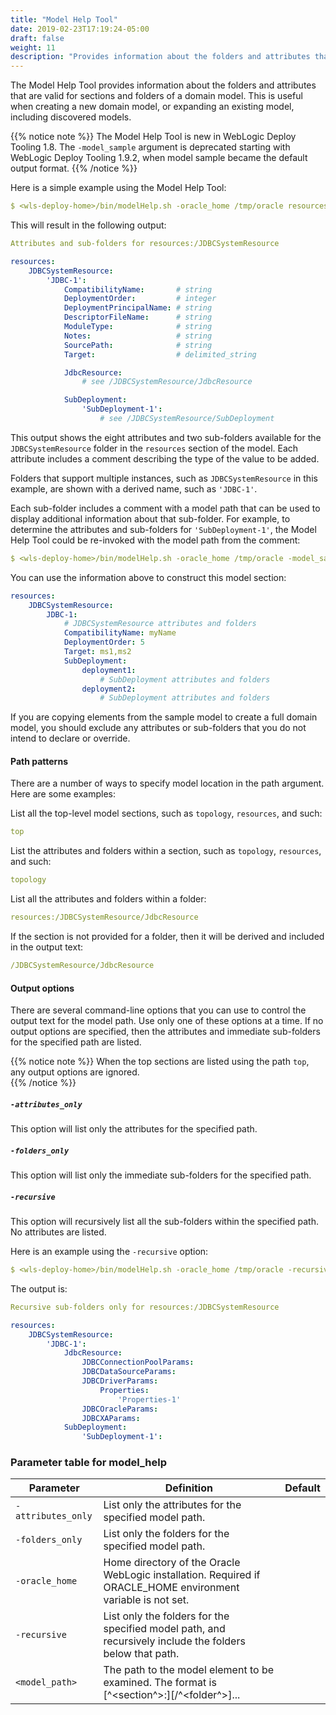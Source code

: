 ```yaml
---
title: "Model Help Tool"
date: 2019-02-23T17:19:24-05:00
draft: false
weight: 11
description: "Provides information about the folders and attributes that are valid for sections and folders of a domain model."
---
```



The Model Help Tool provides information about the folders and attributes that are valid for sections and folders of a domain model. This is useful when creating a new domain model, or expanding an existing model, including discovered models.

{{% notice note %}} The Model Help Tool is new in WebLogic Deploy Tooling 1.8.
The `-model_sample` argument is deprecated starting with WebLogic Deploy Tooling 1.9.2, when model sample became the default output format.
{{% /notice %}}

Here is a simple example using the Model Help Tool:
```yaml
$ <wls-deploy-home>/bin/modelHelp.sh -oracle_home /tmp/oracle resources:/JDBCSystemResource
```
This will result in the following output:
```yaml
Attributes and sub-folders for resources:/JDBCSystemResource

resources:
    JDBCSystemResource:
        'JDBC-1':
            CompatibilityName:       # string
            DeploymentOrder:         # integer
            DeploymentPrincipalName: # string
            DescriptorFileName:      # string
            ModuleType:              # string
            Notes:                   # string
            SourcePath:              # string
            Target:                  # delimited_string

            JdbcResource:
                # see /JDBCSystemResource/JdbcResource

            SubDeployment:
                'SubDeployment-1':
                    # see /JDBCSystemResource/SubDeployment
```
This output shows the eight attributes and two sub-folders available for the `JDBCSystemResource` folder in the `resources` section of the model. Each attribute includes a comment describing the type of the value to be added.

Folders that support multiple instances, such as `JDBCSystemResource` in this example, are shown with a derived name, such as `'JDBC-1'`.

Each sub-folder includes a comment with a model path that can be used to display additional information about that sub-folder. For example, to determine the attributes and sub-folders for `'SubDeployment-1'`, the Model Help Tool could be re-invoked with the model path from the comment:
```yaml
$ <wls-deploy-home>/bin/modelHelp.sh -oracle_home /tmp/oracle -model_sample /JDBCSystemResource/SubDeployment
```
You can use the information above to construct this model section:
```yaml
resources:
    JDBCSystemResource:
        JDBC-1:
            # JDBCSystemResource attributes and folders
            CompatibilityName: myName
            DeploymentOrder: 5
            Target: ms1,ms2
            SubDeployment:
                deployment1:
                    # SubDeployment attributes and folders
                deployment2:
                    # SubDeployment attributes and folders
```
If you are copying elements from the sample model to create a full domain model, you should exclude any attributes or sub-folders that you do not intend to declare or override.

#### Path patterns
There are a number of ways to specify model location in the path argument. Here are some examples:

List all the top-level model sections, such as `topology`, `resources`, and such:
```yaml
top
```

List the attributes and folders within a section, such as `topology`, `resources`, and such:
```yaml
topology
```

List all the attributes and folders within a folder:
```yaml
resources:/JDBCSystemResource/JdbcResource
```

If the section is not provided for a folder, then it will be derived and included in the output text:
```yaml
/JDBCSystemResource/JdbcResource
```

#### Output options
There are several command-line options that you can use to control the output text for the model path. Use only one of these options at a time. If no output options are specified, then the attributes and immediate sub-folders for the specified path are listed.

{{% notice note %}}
When the top sections are listed using the path ```top```, any output options are ignored.  
{{% /notice %}}

##### ```-attributes_only```
This option will list only the attributes for the specified path.

##### ```-folders_only```
This option will list only the immediate sub-folders for the specified path.

##### ```-recursive```
This option will recursively list all the sub-folders within the specified path. No attributes are listed.

Here is an example using the `-recursive` option:
```yaml
$ <wls-deploy-home>/bin/modelHelp.sh -oracle_home /tmp/oracle -recursive resources:/JDBCSystemResource
```
The output is:
```yaml
Recursive sub-folders only for resources:/JDBCSystemResource

resources:
    JDBCSystemResource:
        'JDBC-1':
            JdbcResource:
                JDBCConnectionPoolParams:
                JDBCDataSourceParams:
                JDBCDriverParams:
                    Properties:
                        'Properties-1'
                JDBCOracleParams:
                JDBCXAParams:
            SubDeployment:
                'SubDeployment-1':
```

### Parameter table for model_help
| Parameter | Definition | Default |
| ---- | ---- | ---- | 
| `-attributes_only` | List only the attributes for the specified model path. |    |
| `-folders_only` | List only the folders for the specified model path. |    |
| `-oracle_home` | Home directory of the Oracle WebLogic installation. Required if ORACLE_HOME environment variable is not set. |    |
| `-recursive` | List only the folders for the specified model path, and recursively include the folders below that path. |    |
| `<model_path>` | The path to the model element to be examined. The format is [^<section^>:][/^<folder^>]... |    |
